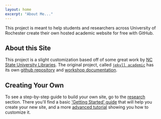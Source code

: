 ```yaml
---
layout: home
excerpt: "About Me..."
---
```


This project is meant to help students and researchers across University of Rochester create their
  own hosted academic website for free with GitHub. 

## About this Site

This project is a slight customization based off of some great work by 
  [NC State University Libraries](https://www.lib.ncsu.edu/).
  The original project, called [`jekyll academic`](https://ncsu-libraries.github.io/jekyll-academic-docs/)
  has its own [github repository](https://github.com/NCSU-Libraries/jekyll-academic)
  and [workshop documentation](https://ncsu-libraries.github.io/jekyll-academic-docs/workshop/). 


## Creating Your Own

To see a step-by-step guide to build your own site, go to the [research](/research) section. 
  There you'll find a basic ['Getting Started' guide](/blog/getting-started) that will help you
  create your new site, and a more [advanced tutorial](/blog/make-it-yours) showing you how
  to customize it.
  